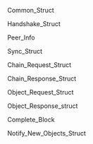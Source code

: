 Common\_Struct

Handshake\_Struct

Peer\_Info

Sync\_Struct

Chain\_Request\_Struct

Chain\_Response\_Struct

Object\_Request\_Struct

Object\_Response\_struct

Complete\_Block

Notify\_New\_Objects\_Struct

